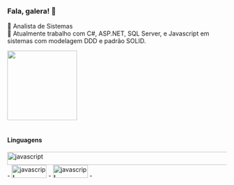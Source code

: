 ### Fala, galera! 👋
<!--
**rodrigozoran/rodrigozoran** is a ✨ _special_ ✨ repository because its `README.md` (this file) appears on your GitHub profile.
-->

🌱 Analista de Sistemas <br/>
🚀 Atualmente trabalho com C#, ASP.NET, SQL Server, e Javascript em sistemas com modelagem DDD e padrão SOLID.


<div>
   <img height="160em" src="https://github-readme-stats.vercel.app/api/top-langs/?username=rodrigozoran&layout=compact"/>
</div><br>

<div>
      <h4>Linguagens</h4>
      <img src="https://img.shields.io/badge/C%23-239120?style=for-the-badge&logo=csharp&logoColor=white"  alt="javascript" height="30" width="800"/> - 
      <img src="https://img.shields.io/badge/TypeScript-007ACC?style=for-the-badge&logo=typescript&logoColor=white"  alt="javascript" height="30" width="80"/> -
      <img src="https://img.shields.io/badge/JavaScript-323330?style=for-the-badge&logo=javascript&logoColor=F7DF1E"  alt="javascript" height="30" width="80"/> -
      


</div>

